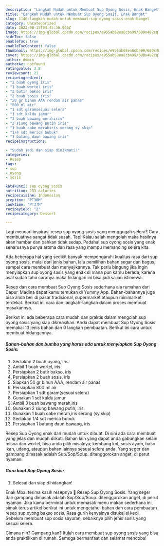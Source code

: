 ```yaml
---
description: "Langkah Mudah untuk Membuat Sup Oyong Sosis, Enak Banget"
title: "Langkah Mudah untuk Membuat Sup Oyong Sosis, Enak Banget"
slug: 1146-langkah-mudah-untuk-membuat-sup-oyong-sosis-enak-banget
category: Uncategorized
date: 2022-08-15T04:45:56.965Z
image: https://img-global.cpcdn.com/recipes/e955ab68ea6cba99/680x482cq70/sup-oyong-sosis-foto-resep-utama.jpg
hideToc: false
enableToc: true
enableTocContent: false
thumbnail: https://img-global.cpcdn.com/recipes/e955ab68ea6cba99/680x482cq70/sup-oyong-sosis-foto-resep-utama.jpg
cover: https://img-global.cpcdn.com/recipes/e955ab68ea6cba99/680x482cq70/sup-oyong-sosis-foto-resep-utama.jpg
author: Admin
authorAv: notfound
ratingvalue: 3.8
reviewcount: 21
recipeingredient:
- "2 buah oyong iris"
- "1 buah wortel iris"
- "2 butir bakso iris"
- "2 buah sosis iris"
- "50 gr bihun AAA rendam air panas"
- "800 ml air"
- "1 sdt garamsesuai selera"
- "1 sdt kaldu jamur"
- "3 buah bawang merahiris"
- "2 siung bawang putih iris"
- "1 buah cabe merahiris serong sy skip"
- "1/4 sdt merica bubuk"
- "1 batang daun bawang iris"
recipeinstructions:

- "Sudah jadi dan siap dinikmati!"
categories:
- Resep
tags:
- sup
- oyong
- sosis

katakunci: sup oyong sosis 
nutrition: 233 calories
recipecuisine: Indonesian
preptime: "PT36M"
cooktime: "PT37M"
recipeyield: "2"
recipecategory: Dessert

---
```



Lagi mencari inspirasi resep sup oyong sosis yang menggugah selera? Cara membuatnya sangat tidak susah. Tapi Kalau salah mengolah maka hasilnya akan hambar dan bahkan tidak sedap. Padahal sup oyong sosis yang enak seharusnya punya aroma dan rasa yang mampu memancing selera kita.


Ada beberapa hal yang sedikit banyak mempengaruhi kualitas rasa dari sup oyong sosis, mulai dari jenis bahan, lalu pemilihan bahan segar dan bagus, sampai cara membuat dan menyajikannya. Tak perlu bingung jika ingin menyiapkan sup oyong sosis yang enak di mana pun kamu berada, karena asal sudah tahu caranya maka hidangan ini bisa jadi sajian istimewa.

Resep dan cara membuat Sup Oyong Sosis sederhana ala rumahan dari Dapur_Madina dapat kamu temukan di Yummy App. Bahan-bahannya juga bisa anda beli di pasar tradisional, supermarket ataupun minimarket terdekat. Berikut ini cara dan langkah-langkah dalam proses membuat masakannya.


Berikut ini ada beberapa cara mudah dan praktis dalam mengolah sup oyong sosis yang siap dikreasikan. Anda dapat membuat Sup Oyong Sosis memakai 13 jenis bahan dan 0 langkah pembuatan. Berikut ini cara untuk membuat hidangannya.

<!--inarticleads1-->

##### Bahan-bahan dan bumbu yang harus ada untuk menyiapkan Sup Oyong Sosis:

1. Sediakan 2 buah oyong, iris
1. Ambil 1 buah wortel, iris
1. Persiapkan 2 butir bakso, iris
1. Persiapkan 2 buah sosis, iris
1. Siapkan 50 gr bihun AAA, rendam air panas
1. Persiapkan 800 ml air
1. Persiapkan 1 sdt garam(sesuai selera)
1. Gunakan 1 sdt kaldu jamur
1. Ambil 3 buah bawang merah,iris
1. Gunakan 2 siung bawang putih, iris
1. Gunakan 1 buah cabe merah,iris serong (sy skip)
1. Sediakan 1/4 sdt merica bubuk
1. Persiapkan 1 batang daun bawang, iris


Resep Sup Oyong enak dan mudah untuk dibuat. Di sini ada cara membuat yang jelas dan mudah diikuti. Bahan lain yang dapat anda gabungkan selain misoa dan wortel, bisa anda pilih misalnya; kembang kol, sosis ayam, baso ikan, udang, ataupun bahan lainnya sesuai selera anda. Yang seger dan gampang dimasak adalah Sup/Sop/Soup. ditenggorokan anget, di perut nyaman. 

<!--inarticleads2-->

##### Cara buat Sup Oyong Sosis:


1. Selesai dan siap dihidangkan!

Enak Mba. terima kasih resepnya 🤗 Resep Sup Oyong Sosis. Yang seger dan gampang dimasak adalah Sup/Sop/Soup. ditenggorokan anget, di perut nyaman. Jika kamu berminat untuk memasak menu makan sederhana ini, simak terus artikel berikut ini untuk mengetahui bahan dan cara pembuatan resep sup oyong bakso sosis. Rasa gurih kenyalnya disukai si kecil. Sebelum membuat sup sosis sayuran, sebaiknya pilih jenis sosis yang sesuai selera. 

Gimana nih? Gampang kan? Itulah cara membuat sup oyong sosis yang bisa anda praktikkan di rumah. Semoga bermanfaat dan selamat mencoba!
